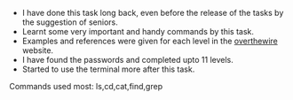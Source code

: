 * I have done this task long back, even before the release of the tasks by the suggestion of seniors.
* Learnt some very important and handy commands by this task.
* Examples and references were given for each level in the [overthewire](https://overthewire.org/wargames/bandit/bandit0.html) website.
* I have found the passwords and completed upto 11 levels.
* Started to use the terminal more after this task.

Commands used most:
ls,cd,cat,find,grep 